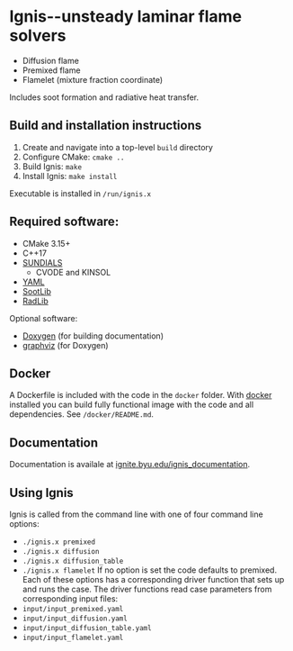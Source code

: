 # Ignis--unsteady laminar flame solvers

* Diffusion flame
* Premixed flame
* Flamelet (mixture fraction coordinate)

Includes soot formation and radiative heat transfer.

## Build and installation instructions
1. Create and navigate into a top-level `build` directory
2. Configure CMake: `cmake ..`
3. Build Ignis: `make`
4. Install Ignis: `make install`

Executable is installed in `/run/ignis.x`

## Required software:
* CMake 3.15+
* C++17
* [SUNDIALS](https://computing.llnl.gov/projects/sundials)
    * CVODE and KINSOL
* [YAML](https://github.com/jbeder/yaml-cpp)
* [SootLib](https://github.com/BYUignite/sootlib)
* [RadLib](https://github.com/BYUignite/radlib)

Optional software:
* [Doxygen](https://www.doxygen.nl/) (for building documentation)
* [graphviz](https://graphviz.org/download/) (for Doxygen)

## Docker
A Dockerfile is included with the code in the `docker` folder. With [docker](https://www.docker.com/) installed you can build fully functional image with the code and all dependencies. See `/docker/README.md`.

## Documentation
Documentation is availale at [ignite.byu.edu/ignis_documentation](https://ignite.byu.edu/ignis_documentation).

## Using Ignis

Ignis is called from the command line with one of four command line options:
* `./ignis.x premixed`
* `./ignis.x diffusion`
* `./ignis.x diffusion_table`
* `./ignis.x flamelet`
If no option is set the code defaults to premixed. Each of these options has a corresponding driver function that sets up and runs the case. The driver functions read case parameters from corresponding input files:
* `input/input_premixed.yaml`
* `input/input_diffusion.yaml`
* `input/input_diffusion_table.yaml`
* `input/input_flamelet.yaml`
